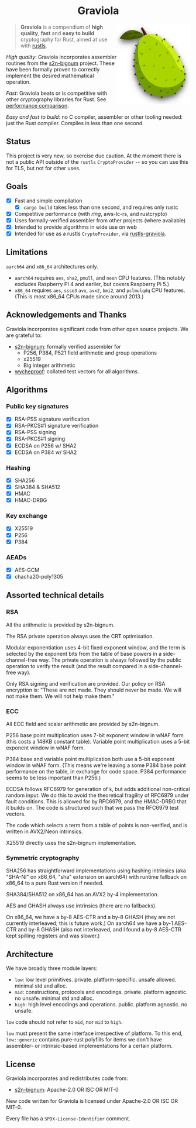 <h1 align="center">Graviola</h1>
<img width="40%" align="right" src="https://raw.githubusercontent.com/ctz/graviola/main/admin/picture.png">

> **Graviola** is a compendium of **high quality**,
> **fast** and **easy to build** cryptography for Rust, aimed
> at use with [rustls](https://github.com/rustls/rustls).

*High quality*: Graviola incorporates assembler routines
from the [s2n-bignum] project.  These have been formally proven
to correctly implement the desired mathematical operation.

*Fast*: Graviola beats or is competitive with other cryptography
libraries for Rust.  See [performance comparison][performance].

*Easy and fast to build*: no C compiler, assembler or other tooling
needed: just the Rust compiler.  Compiles in less than one second.

## Status

This project is very new, so exercise due caution.  At the moment
there is not a public API outside of the `rustls` `CryptoProvider` --
so you can use this for TLS, but not for other uses.

## Goals

- [x] Fast and simple compilation
    - [x] `cargo build` takes less than one second, and requires only rustc
- [x] Competitive performance (with *ring*, aws-lc-rs, and rustcrypto)
- [x] Uses formally-verified assembler from other projects (where available)
- [x] Intended to provide algorithms in wide use on web
- [x] Intended for use as a rustls `CryptoProvider`, via [rustls-graviola][].

## Limitations

`aarch64` and `x86_64` architectures only.

- `aarch64` requires `aes`, `sha2`, `pmull`, and `neon` CPU features.
  (This notably excludes Raspberry PI 4 and earlier, but covers Raspberry Pi 5.)
- `x86_64` requires `aes`, `ssse3` `avx`, `avx2`, `bmi2`, and `pclmulqdq` CPU features.
  (This is most x86_64 CPUs made since around 2013.)

## Acknowledgements and Thanks

Graviola incorporates significant code from other open source projects.
We are grateful to:

- [s2n-bignum]: formally verified assembler for
    - P256, P384, P521 field arithmetic and group operations
    - x25519
    - Big integer arithmetic
- [wycheproof]: collated test vectors for all algorithms.

[s2n-bignum]: https://github.com/awslabs/s2n-bignum
[wycheproof]: https://github.com/C2SP/wycheproof
[SLOTHY]: https://github.com/slothy-optimizer/slothy
[performance]: https://jbp.io/graviola/
[rustls-graviola]: https://crates.io/crates/rustls-graviola

## Algorithms

### Public key signatures

- [x] RSA-PSS signature verification
- [x] RSA-PKCS#1 signature verification
- [x] RSA-PSS signing
- [x] RSA-PKCS#1 signing
- [x] ECDSA on P256 w/ SHA2
- [x] ECDSA on P384 w/ SHA2

### Hashing

- [x] SHA256
- [x] SHA384 & SHA512
- [x] HMAC
- [x] HMAC-DRBG

### Key exchange

- [x] X25519
- [x] P256
- [x] P384

### AEADs

- [x] AES-GCM
- [x] chacha20-poly1305

## Assorted technical details

### RSA
All the arithmetic is provided by s2n-bignum.

The RSA private operation always uses the CRT optimisation.

Modular exponentiation uses 4-bit fixed exponent window, and the term is selected by
the exponent bits from the table of base powers in a side-channel-free way.
The private operation is always followed by the public operation to verify the result
(and the result compared in a side-channel-free way).

Only RSA signing and verification are provided.  Our policy on RSA encryption is:
"These are not made. They should never be made. We will not make them. We will not help make them."

### ECC
All ECC field and scalar arithmetic are provided by s2n-bignum.

P256 base point multiplication uses 7-bit exponent window in wNAF form (this costs a 148KB constant table).
Variable point multiplication uses a 5-bit exponent window in wNAF form.

P384 base and variable point multiplication both use a 5-bit exponent window in wNAF form.
(This means we're leaving a some P384 base point performance on the table, in exchange for code space.
P384 performance seems to be less important than P256.)

ECDSA follows RFC6979 for generation of `k`, but adds additional non-critical random input.
We do this to avoid the theoretical fragility of RFC6979 under fault conditions.
This is allowed for by RFC6979, and the HMAC-DRBG that it builds on.
The code is structured such that we pass the RFC6979 test vectors.

The code which selects a term from a table of points is non-verified,
and is written in AVX2/Neon intrinsics.

X25519 directly uses the s2n-bignum implementation.

### Symmetric cryptography
SHA256 has straightforward implementations using hashing intrinsics
(aka "SHA-NI" on x86_64, "sha" extension on aarch64) with runtime fallback
on x86_64 to a pure Rust version if needed.

SHA384/SHA512 on x86_64 has an AVX2 by-4 implementation.

AES and GHASH always use intrinsics (there are no fallbacks).

On x86_64, we have a by-8 AES-CTR and a by-8 GHASH (they are not currently
interleaved; this is future work.)  On aarch64 we have a by-1 AES-CTR
and by-8 GHASH (also not interleaved, and I found a by-8 AES-CTR
kept spilling registers and was slower.)


## Architecture

We have broadly three module layers:

- `low`: low level primitives. private. platform-specific. unsafe allowed. minimal std and alloc.
- `mid`: constructions, protocols and encodings. private. platform agnostic. no unsafe. minimal std and alloc.
- `high`: high level encodings and operations. public. platform agnostic. no unsafe.

`low` code should not refer to `mid`, nor `mid` to `high`.

`low` must present the same interface irrespective of platform.  To this end,
`low::generic` contains pure-rust polyfills for items we don't have assembler-
or intrinsic-based implementations for a certain platform.

## License

Graviola incorporates and redistributes code from:

- [s2n-bignum]: Apache-2.0 OR ISC OR MIT-0

New code written for Graviola is licensed under
Apache-2.0 OR ISC OR MIT-0.

Every file has a `SPDX-License-Identifier` comment.
